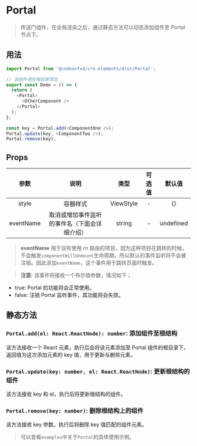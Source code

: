 # Portal

> 传送门组件，在全局渲染之后，通过静态方法可以动态添加组件至 Portal 节点下。

## 用法

```javascript
import Portal from '@codoonfxd/crn-elements/dist/Portal';

// 该组件请在根目录添加
export const Demo = () => {
  return (
    <Portal>
      <OtherComponent />
    </Portal>
  );
};

const key = Portal.add(<ComponentOne />);
Portal.update(key, <ComponentTwo />);
Portal.remove(key);
```

## Props

|   参数    |                     说明                     |   类型    | 可选值 |  默认值   |
| :-------: | :------------------------------------------: | :-------: | :----: | :-------: |
|   style   |                   容器样式                   | ViewStyle |   -    |    {}     |
| eventName | 取消或增加事件监听的事件名（下面会详细介绍） |  string   |   -    | undefined |

> **eventName** 用于没有使用 rn 路由的项目，因为这种项目在跳转的时候，不会触发`componentWillUnmount`生命周期，所以默认的事件监听将不会被注销。因此添加`eventName`，这个事件用于跳转页面时触发。

> **注意:** 该事件将接收一个布尔值参数，情况如下；

- true: Portal 的功能将会正常使用。
- false: 注销 Portal 监听事件，其功能将会失效。

## 静态方法

### `Portal.add(el: React.ReactNode): number`: 添加组件至根结构

该方法接收一个 React 元素，执行后会将该元素添加至 Portal 组件的根目录下，返回值为这次添加元素的 key 值，用于更新与删除元素。

### `Portal.update(key: number, el: React.ReactNode)`: 更新根结构的组件

该方法接收 key 和 el，执行后将更新根结构的组件。

### `Portal.remove(key: number)`: 删除根结构上的组件

该方法接收 key 参数，执行后将删除 key 值匹配的组件元素。

> 可以查看`examples`中关于`Portal`的具体使用示例。
